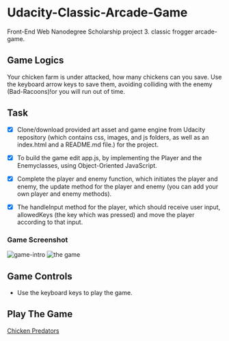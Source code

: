 # Udacity-Classic-Arcade-Game
Front-End Web Nanodegree Scholarship project 3. classic frogger arcade-game.

## Game Logics

Your chicken farm is under attacked, how many chickens can you save. Use the keyboard arrow keys to save them, avoiding colliding with the enemy (Bad-Racoons)!or you will run out of time.

## Task

   - [x] Clone/download provided art asset and game engine from Udacity repository (which contains css, images, and js folders, as well as an index.html and a README.md file.) for the project.
   - [x] To build the game edit app.js, by implementing the Player and the Enemyclasses, using Object-Oriented JavaScript.
   - [x] Complete the player and enemy function, which initiates the player and enemy, the update method for the player and enemy (you can add your own player and enemy methods).
   - [x] The handleInput method for the player, which should receive user input, allowedKeys (the key which was pressed) and move the player according to that input.


### Game Screenshot

![game-intro](https://user-images.githubusercontent.com/40595189/44146109-71231f56-a08e-11e8-8f06-b03093d40d8b.png)
![the game](https://user-images.githubusercontent.com/40595189/44144754-0a40aac4-a089-11e8-8af9-36224cc79b2b.png)

## Game Controls

   - Use the keyboard keys to play the game.

## Play The Game

 [Chicken Predators](https://lebogango.github.io/Classic-Arcade-Game/.)

